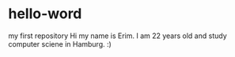 # hello-word
my first repository
Hi my name is Erim. I am 22 years old and study computer sciene in Hamburg. :)
